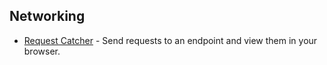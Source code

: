 ## Networking

- [Request Catcher](https://requestcatcher.com/) - Send requests to an endpoint and view them in your browser.
